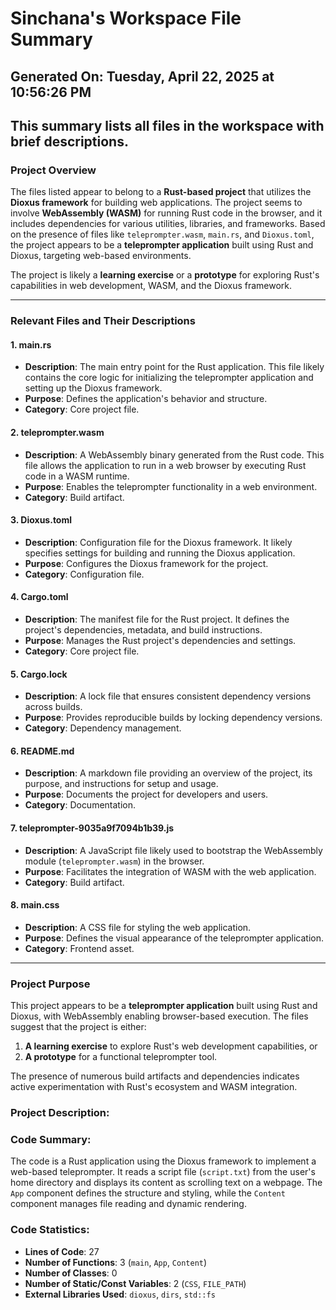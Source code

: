 # Sinchana's Workspace File Summary
## Generated On: Tuesday, April 22, 2025 at 10:56:26 PM
This summary lists all files in the workspace with brief descriptions.
---
### Project Overview

The files listed appear to belong to a **Rust-based project** that utilizes the **Dioxus framework** for building web applications. The project seems to involve **WebAssembly (WASM)** for running Rust code in the browser, and it includes dependencies for various utilities, libraries, and frameworks. Based on the presence of files like `teleprompter.wasm`, `main.rs`, and `Dioxus.toml`, the project appears to be a **teleprompter application** built using Rust and Dioxus, targeting web-based environments.

The project is likely a **learning exercise** or a **prototype** for exploring Rust's capabilities in web development, WASM, and the Dioxus framework.

---

### Relevant Files and Their Descriptions

#### 1. **main.rs**
   - **Description**: The main entry point for the Rust application. This file likely contains the core logic for initializing the teleprompter application and setting up the Dioxus framework.
   - **Purpose**: Defines the application's behavior and structure.
   - **Category**: Core project file.

#### 2. **teleprompter.wasm**
   - **Description**: A WebAssembly binary generated from the Rust code. This file allows the application to run in a web browser by executing Rust code in a WASM runtime.
   - **Purpose**: Enables the teleprompter functionality in a web environment.
   - **Category**: Build artifact.

#### 3. **Dioxus.toml**
   - **Description**: Configuration file for the Dioxus framework. It likely specifies settings for building and running the Dioxus application.
   - **Purpose**: Configures the Dioxus framework for the project.
   - **Category**: Configuration file.

#### 4. **Cargo.toml**
   - **Description**: The manifest file for the Rust project. It defines the project's dependencies, metadata, and build instructions.
   - **Purpose**: Manages the Rust project's dependencies and settings.
   - **Category**: Core project file.

#### 5. **Cargo.lock**
   - **Description**: A lock file that ensures consistent dependency versions across builds.
   - **Purpose**: Provides reproducible builds by locking dependency versions.
   - **Category**: Dependency management.

#### 6. **README.md**
   - **Description**: A markdown file providing an overview of the project, its purpose, and instructions for setup and usage.
   - **Purpose**: Documents the project for developers and users.
   - **Category**: Documentation.

#### 7. **teleprompter-9035a9f7094b1b39.js**
   - **Description**: A JavaScript file likely used to bootstrap the WebAssembly module (`teleprompter.wasm`) in the browser.
   - **Purpose**: Facilitates the integration of WASM with the web application.
   - **Category**: Build artifact.

#### 8. **main.css**
   - **Description**: A CSS file for styling the web application.
   - **Purpose**: Defines the visual appearance of the teleprompter application.
   - **Category**: Frontend asset.

---

### Project Purpose

This project appears to be a **teleprompter application** built using Rust and Dioxus, with WebAssembly enabling browser-based execution. The files suggest that the project is either:
1. **A learning exercise** to explore Rust's web development capabilities, or
2. **A prototype** for a functional teleprompter tool.

The presence of numerous build artifacts and dependencies indicates active experimentation with Rust's ecosystem and WASM integration. 
### Project Description:
 ### Code Summary:
The code is a Rust application using the Dioxus framework to implement a web-based teleprompter. It reads a script file (`script.txt`) from the user's home directory and displays its content as scrolling text on a webpage. The `App` component defines the structure and styling, while the `Content` component manages file reading and dynamic rendering.

### Code Statistics:
- **Lines of Code**: 27  
- **Number of Functions**: 3 (`main`, `App`, `Content`)  
- **Number of Classes**: 0  
- **Number of Static/Const Variables**: 2 (`CSS`, `FILE_PATH`)  
- **External Libraries Used**: `dioxus`, `dirs`, `std::fs`
